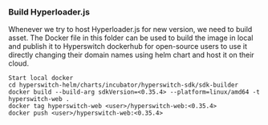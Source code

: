 ### Build Hyperloader.js
Whenever we try to host Hyperloader.js for new version, we need to build asset. The Docker file in this folder can be used to build the image in local and publish it to Hyperswitch dockerhub for open-source users to use it directly changing their domain names using helm chart and host it on their cloud.


```
Start local docker
cd hyperswitch-helm/charts/incubator/hyperswitch-sdk/sdk-builder
docker build --build-arg sdkVersion=<0.35.4> --platform=linux/amd64 -t hyperswitch-web .
docker tag hyperswitch-web <user>/hyperswitch-web:<0.35.4>
docker push <user>/hyperswitch-web:<0.35.4>
```